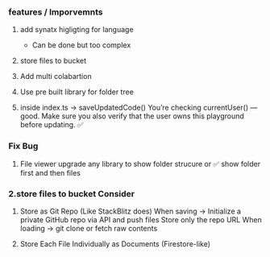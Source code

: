 ### features / Imporvemnts

1. add synatx higligting for language
    - Can be done but too complex

2. store files to bucket 

3. Add multi colabartion
5. Use pre built library for folder tree

4. inside index.ts ->  saveUpdatedCode()
    You’re checking currentUser() — good. Make sure you also verify that the user owns this playground before updating. ✅


### Fix Bug

1. File viewer upgrade any library to show folder strucure 
or 
✅ show folder first and then files 



### 2.store files to bucket Consider 

1. Store as Git Repo (Like StackBlitz does)
When saving → Initialize a private GitHub repo via API and push files
Store only the repo URL
When loading → git clone or fetch raw contents

2. Store Each File Individually as Documents (Firestore-like)


